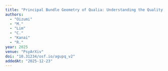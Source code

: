```yaml
---
title: "Principal Bundle Geometry of Qualia: Understanding the Quality of Consciousness from Symmetry"
authors:
  - "Oizumi"
  - "M."
  - "Lim"
  - "C."
  - "Kanai"
  - "R."
year: 2025
venue: "PsyArXiv"
doi: "10.31234/osf.io/agupq_v2"
addedAt: "2025-12-23"
---
```

